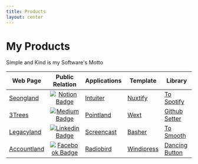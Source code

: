 ```yaml
---
title: Products
layout: center
---
```


# My Products
Simple and Kind is my Software's Motto

<table>
<thead>
<tr>
<th>Web Page</th>
<th>Public Relation</th>
<th>Applications</th>
<th>Template</th>
<th>Library</th>
</tr>
</thead>
<tbody>
<tr>
<td><a href="https://www.seongland.com">Seongland</a></td>
<td align="center"><a href="https://next.seongland.com"><img alt="Notion Badge" src="https://img.shields.io/badge/Twitter-white?style=round-square&amp;logo=twitter&amp;logoColor=#1a8cd8" /></a></td>
<td><a href="https://github.com/seonglae/intuiter">Intuiter</a></td>
<td><a href="https://github.com/seonglae/nuxtify">Nuxtify</a></td>
<td><a href="https://github.com/seonglae/to-spotify">To Spotify</a></td>
</tr>
<tr>
<td><a href="https://threetrees.cloud">3Trees</a></td>
<td align="center"><a href="https://seongland.medium.com/"><img alt="Medium Badge" src="https://img.shields.io/badge/Medium-black?style=round-square&amp;logo=medium&amp;logoColor=white" /></a></td>
<td><a href="https://github.com/seongland/pointland">Pointland</a>
</td>
<td><a href="https://github.com/seonglae/next-windicss">Wext</a></td>
<td><a href="https://github.com/seonglae/github-setter">Github Setter</a></td>
</tr>
<tr>
<td><a href="https://legacy.seongland.com">Legacyland</a></td>
<td align="center"><a href="https://www.linkedin.com/in/seonglae/"><img alt="Linkedin Badge" src="https://img.shields.io/badge/LinkedIn-blue?style=round-square&amp;logo=LinkedIn&amp;logoColor=white" /></a></td>
<td><a href="https://github.com/seonglae/screencast">Screencast</a></td>
<td><a href="https://github.com/seonglae/basher">Basher</a></td>
<td><a href="https://github.com/seonglae/to-smooth">To Smooth</a></td>
</tr>
<tr>
<td><a href="https://account.seongland.com">Accountland</a></td>
<td align="center"><a href="https://www.facebook.com/profile.php?id=100006296858033"><img alt="Facebook Badge" src="https://img.shields.io/badge/Facebook-1877f2?style=round-square&amp;logo=facebook&amp;logoColor=white" /></a></td>
<td><a href="https://github.com/seonglae/radiobird">Radiobird</a></td>
<td><a href="https://github.com/seonglae/windipress">Windipress</a></td>
<td ><a href="https://github.com/seonglae/dancing-button">Dancing Button</a></td>
</tr>
</tbody>
</table>

